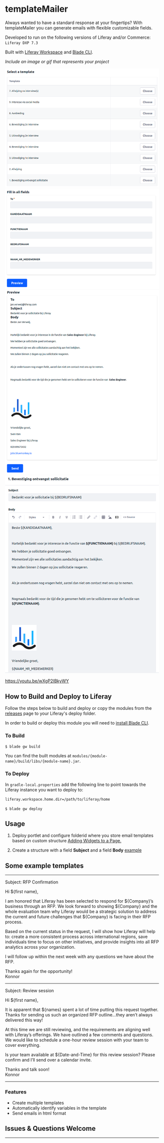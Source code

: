 # templateMailer

Always wanted to have a standard response at your fingertips?
With templateMailer you can generate emails with flexible customizable fields.

Developed to run on the following versions of Liferay and/or Commerce: `Liferay DXP 7.3`

Built with [Liferay Workspace](https://help.liferay.com/hc/en-us/articles/360029147471-Liferay-Workspace) and [Blade CLI](https://help.liferay.com/hc/en-us/articles/360029147071-Blade-CLI).

*Include an image or gif that represents your project*

![choose a template](1.template.png)  
![fill out the form](2.form.png)  
![validate the preview](3.preview.png)  
![create your own templates](4.structure.png)  

https://youtu.be/wXgP2IBkyWY

## How to Build and Deploy to Liferay

Follow the steps below to build and deploy or copy the modules from the [releases](../../releases/latest) page to your Liferay's deploy folder.

In order to build or deploy this module you will need to [install Blade CLI](https://help.liferay.com/hc/en-us/articles/360028833852-Installing-Blade-CLI).

### To Build

`$ blade gw build`

You can find the built modules at `modules/{module-name}/build/libs/{module-name}.jar`.

### To Deploy

In `gradle-local.properties` add the following line to point towards the Liferay instance you want to deploy to:
```
liferay.workspace.home.dir=/path/to/liferay/home
```

`$ blade gw deploy`

## Usage

1. Deploy portlet and configure folderid where you store email templates based on custom structure
[Adding Widgets to a Page.](https://learn.liferay.com/dxp/7.x/en/site-building/creating-pages/using-widget-pages/adding-widgets-to-a-page.html)

2. Create a structure with a field **Subject** and a field **Body** [example](email.json)

## Some example templates

---
Subject: RFP Confirmation  
  
Hi ${first name},

I am honored that Liferay has been selected to respond for ${Company}’s business through an RFP. We look forward to showing ${Company} and the whole evaluation team why Liferay would be a strategic solution to address the current and future challenges that ${Company} is facing in their RFP process.

Based on the current status in the request, I will show how Liferay will help to: create a more consistent process across international regions, save individuals time to focus on other initiatives, and provide insights into all RFP analytics across your organization.

I will follow up within the next week with any questions we have about the RFP.
  
Thanks again for the opportunity!  
Konnor

---
Subject: Review session  

Hi ${first name},  
  
It is apparent that ${names} spent a lot of time putting this request together. Thanks for sending us such an organized RFP outline…they aren’t always delivered this way!
  
At this time we are still reviewing, and the requirements are aligning well with Liferay’s offerings. We have outlined a few comments and questions. We would like to schedule a one-hour review session with your team to cover everything.  
  
Is your team available at ${Date-and-Time} for this review session? Please confirm and I’ll send over a calendar invite.  
  
Thanks and talk soon!  
Konnor

---

### Features

* Create multiple templates
* Automatically identify variables in the template
* Send emails in html format


## Issues & Questions Welcome
--------------------




